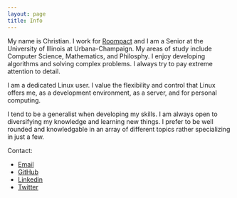 ```yaml
---
layout: page
title: Info
---
```


My name is Christian.  I work for [Roompact](https://www.roompact.com) and I am a Senior at the University of Illinois at Urbana-Champaign.  My areas of study include Computer Science, Mathematics, and Philosphy.  I enjoy developing algorithms and solving complex problems.  I always try to pay extreme attention to detail.

I am a dedicated Linux user.  I value the flexibility and control that Linux offers me, as a development environment, as a server, and for personal computing.

I tend to be a generalist when developing my skills.  I am always open to diversifying my knowledge and learning new things.  I prefer to be well rounded and knowledgable in an array of different topics rather specializing in just a few.

Contact:

* [Email](mailto:c.charukiewicz@gmail.com)<br>
* [GitHub](http://github.com/charukiewicz)<br>
* [Linkedin](https://www.linkedin.com/in/charukiewicz)<br>
* [Twitter](https://www.twitter.com/charukiewicz)
